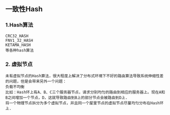 ## 一致性Hash

### 1.Hash算法
    CRC32_HASH
    FNV1_32_HASH
    KETAMA_HASH
    等各种hash算法

### 2. 虚拟节点
    未有虚拟节点的Hash算法，很大程度上解决了分布式环境下不好的路由算法导致系统伸缩性差的问题，但是会带来另外一个问题：
    负载不均衡
    比如：Hash环上有A、B、C三个服务器节点，请求分别均匀的路由到相应的服务器上。现在A和B之间增加一个节点，D，这就导致路由到B上的部分节点会被路由到D上.
    将一个物理节点拆分为多个虚拟节点，并且同一个屋里节点的虚拟节点尽量均匀分布在Hash环上.
    